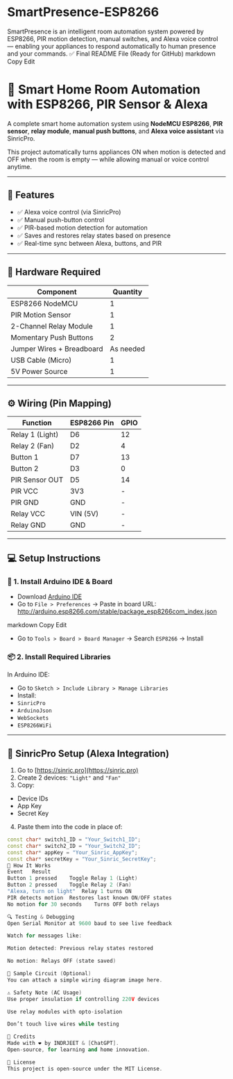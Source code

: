 # SmartPresence-ESP8266
SmartPresence is an intelligent room automation system powered by ESP8266, PIR motion detection, manual switches, and Alexa voice control — enabling your appliances to respond automatically to human presence and your commands.
✅ Final README File (Ready for GitHub)
markdown
Copy
Edit
# 🔌 Smart Home Room Automation with ESP8266, PIR Sensor & Alexa

A complete smart home automation system using **NodeMCU ESP8266**, **PIR sensor**, **relay module**, **manual push buttons**, and **Alexa voice assistant** via SinricPro.

This project automatically turns appliances ON when motion is detected and OFF when the room is empty — while allowing manual or voice control anytime.

---

## 🧠 Features

- ✅ Alexa voice control (via SinricPro)
- ✅ Manual push-button control
- ✅ PIR-based motion detection for automation
- ✅ Saves and restores relay states based on presence
- ✅ Real-time sync between Alexa, buttons, and PIR

---

## 🧰 Hardware Required

| Component                | Quantity |
|--------------------------|----------|
| ESP8266 NodeMCU          | 1        |
| PIR Motion Sensor        | 1        |
| 2-Channel Relay Module   | 1        |
| Momentary Push Buttons   | 2        |
| Jumper Wires + Breadboard| As needed |
| USB Cable (Micro)        | 1        |
| 5V Power Source           | 1        |

---

## ⚙️ Wiring (Pin Mapping)

| Function           | ESP8266 Pin | GPIO |
|--------------------|-------------|------|
| Relay 1 (Light)     | D6          | 12   |
| Relay 2 (Fan)       | D2          | 4    |
| Button 1            | D7          | 13   |
| Button 2            | D3          | 0    |
| PIR Sensor OUT       | D5          | 14   |
| PIR VCC             | 3V3         | -    |
| PIR GND             | GND         | -    |
| Relay VCC           | VIN (5V)    | -    |
| Relay GND           | GND         | -    |

---

## 💻 Setup Instructions

### 🔧 1. Install Arduino IDE & Board
- Download [Arduino IDE](https://www.arduino.cc/en/software)
- Go to `File > Preferences` → Paste in board URL:  
http://arduino.esp8266.com/stable/package_esp8266com_index.json

markdown
Copy
Edit
- Go to `Tools > Board > Board Manager` → Search `ESP8266` → Install

### 📦 2. Install Required Libraries
In Arduino IDE:
- Go to `Sketch > Include Library > Manage Libraries`
- Install:
- `SinricPro`
- `ArduinoJson`
- `WebSockets`
- `ESP8266WiFi`

---

## 🔑 SinricPro Setup (Alexa Integration)

1. Go to [https://sinric.pro](https://sinric.pro)
2. Create 2 devices: `"Light"` and `"Fan"`
3. Copy:
 - Device IDs
 - App Key
 - Secret Key
4. Paste them into the code in place of:
 ```cpp
 const char* switch1_ID = "Your_Switch1_ID";
 const char* switch2_ID = "Your_Switch2_ID";
 const char* appKey = "Your_Sinric_AppKey";
 const char* secretKey = "Your_Sinric_SecretKey";
🔄 How It Works
Event	Result
Button 1 pressed	Toggle Relay 1 (Light)
Button 2 pressed	Toggle Relay 2 (Fan)
"Alexa, turn on light"	Relay 1 turns ON
PIR detects motion	Restores last known ON/OFF states
No motion for 30 seconds	Turns OFF both relays

🔍 Testing & Debugging
Open Serial Monitor at 9600 baud to see live feedback

Watch for messages like:

Motion detected: Previous relay states restored

No motion: Relays OFF (state saved)

📸 Sample Circuit (Optional)
You can attach a simple wiring diagram image here.

⚠️ Safety Note (AC Usage)
Use proper insulation if controlling 220V devices

Use relay modules with opto-isolation

Don’t touch live wires while testing

🙌 Credits
Made with ❤️ by INDRJEET & [ChatGPT].
Open-source, for learning and home innovation.

🪪 License
This project is open-source under the MIT License.
